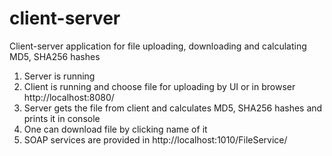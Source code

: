 # client-server

Client-server application for file uploading, downloading
and calculating MD5, SHA256 hashes

1) Server is running
2) Client is running and choose file for uploading by UI or in browser http://localhost:8080/
3) Server gets the file from client and calculates MD5, SHA256 hashes and prints it in console
4) One can download file by clicking name of it
5) SOAP services are provided in http://localhost:1010/FileService/
